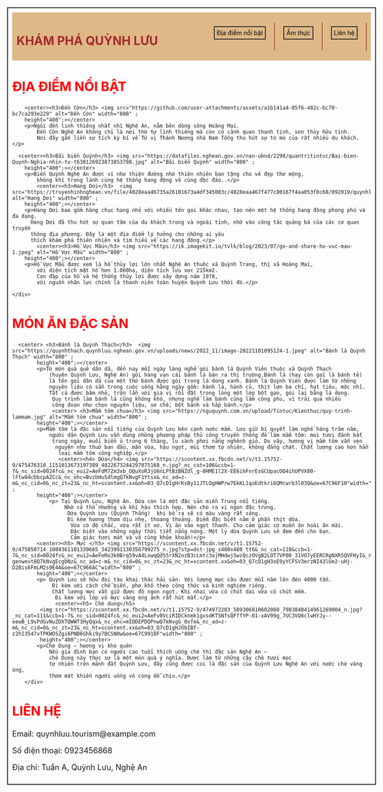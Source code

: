 <!DOCTYPE html>
<html lang="vi">
<head>
  <meta charset="UTF-8">
  <meta name="viewport" content="width=device-width, initial-scale=1.0">
  <title>Du lịch Quỳnh Lưu</title>
  <link rel="stylesheet" href="style.css">
</head>
<style>
    body{ max-width: 960px;
        margin: 0px auto;}
        body{background-image:url(https://encrypted-tbn0.gstatic.com/images?q=tbn:ANd9GcTb0e9F2_VVDATOCgxDNBiN9QAUvrXtcdaMKg&s) ;
        background-size: auto; ;
      }
      #header{ display: flex; 
        background: burlywood;
    color: aliceblue;
    padding: 10px; 
    justify-content: space-between;
    position: sticky;
    top: 0px;
    left: 280px ;
 
    background-color: rgba(255, 255, 255, 0.445);

   }
    ul.danhmuc { display: flex;
  list-style: none;
  padding: 0;}
  header.logo{ width: 30%;
text-transform: uppercase;}
ul.danhmuc li {
  padding: 15px 20px;
  border-right: 1px solid rgb(133, 3, 3);}
ul.danhmuc li a {
  color: black;
  text-decoration: none;
 }
 h5,h4,h3{ font-size: 20px} 
 h2{font-size: 30px;
 color: rgb(255, 0, 0);}
h1{color: brown;}
p{ font-size: 18px;}
#chinh {border: 2px ridge black;
padding: 10px;}
a{border: 2px ridge black;
  padding: 5px;}
</style>

<body>
  
<div id="chinh">
    <div id="header">
    <div id="logo">
    <h1>KHÁM PHÁ QUỲNH LƯU</h1>
    </div>
      <ul class="danhmuc">
        <li><a href="#noibat">Địa điểm nổi bật</a></li>
        <li><a href="#amthuc">Ẩm thực</a></li>
        <li><a href="#lienhe">Liên hệ</a></li>
      </ul>
    </div>
  <!-- Địa điểm nổi bật -->
  <section id="noibat">
    <h2>ĐỊA ĐIỂM NỔI BẬT</h2>
    <div class="places">
    
        <center><h3>Đền Cờn</h3> <img src="https://github.com/user-attachments/assets/a1b141a4-85f6-482c-bc70-bc7ca293e229" alt="Đền Cờn" width="800" ;
        height="400";></center> 
        <p>Ngôi đền linh thiêng nhất nhì Nghệ An, nằm bên dòng sông Hoàng Mai. 
            Đền Cờn Nghệ An không chỉ là nơi thờ tự linh thiêng mà còn có cảnh quan thanh tịnh, sơn thủy hữu tình. 
            Nơi đây gắn liền sự tích kỳ bí về Tứ vị Thánh Nương nhà Nam Tống thu hút sự tò mò của rất nhiều du khách.</p>
      
      <center><h3>Bãi biển Quỳnh</h3> <img src="https://datafiles.nghean.gov.vn/nan-ubnd/2298/quantritintuc/Bai-bien-Quynh-Nghia-nhin-tu-t638126923873853798.jpg" alt="Bãi biển Quỳnh" width="800" ;
        height="400";></center>
        <p>Biển Quỳnh Nghệ An được ví như thiên đường nhờ thiên nhiên ban tặng cho vẻ đẹp thơ mộng, 
            không khí trong lành cùng hệ thống hang động vô cùng độc đáo..</p>
            <center><h3>Hang Dơi</h3>  <img src="https://truyenhinhnghean.vn/file/4028eaa46735a26101673a4df345003c/4028eaa467f477c80167f4aa053f0c68/092019/quynhluu4_20190925152110.jpg" alt="Hang Dơi" width="800" ;
        height="400";></center>
        <p>Hang Dơi bao gồm hàng chục hang nhỏ với nhiều tên gọi khác nhau, tạo nên một hệ thống hang động phong phú và đa dạng. 
          Hang Dơi đã thu hút sự quan tâm của du khách trong và ngoài tỉnh, nhờ vào công tác quảng bá của các cơ quan truyền 
          thông địa phương. Đây là một địa điểm lý tưởng cho những ai yêu 
          thích khám phá thiên nhiên và tìm hiểu về các hang động.</p>
            <center><h3>Hồ Vực Mấu</h3> <img src="https://ik.imagekit.io/tvlk/blog/2023/07/go-and-share-ho-vuc-mau-1.jpeg" alt="Hồ Vực Mấu" width="800" ;
        height="400";></center>
        <p>Hồ Vực Mấu được xem là hồ thủy lợi lớn nhất Nghệ An thuộc xã Quỳnh Trang, thị xã Hoàng Mai,
            với diện tích mặt hồ hơn 1.000ha, diện tích lưu vực 215km2. 
            Con đập của hồ và hệ thống thủy lợi được xây dựng năm 1978, 
            với nguồn nhân lực chính là thanh niên toàn huyện Quỳnh Lưu thời đó.</p>
        
    </div>
  </section>

  <!-- Ẩm thực -->
  <section id="amthuc">
    <h2>MÓN ĂN ĐẶC SẢN</h2>
    <div class="foods">
      
      <center> <h3>Bánh lá Quỳnh Thạch</h3>  <img src="https://quynhthach.quynhluu.nghean.gov.vn/uploads/news/2022_11/image-20221101095124-1.jpeg" alt="Bánh lá Quỳnh Thạch" width="800" ;
            height="400";></center>
            <p>Từ món quà quê dân dã, đến nay mỗi ngày làng nghề gói bánh lá Quỳnh Viên thuộc xã Quỳnh Thạch 
                (huyện Quỳnh Lưu, Nghệ An) gói hàng vạn cái bánh lá bán ra thị trường.Bánh lá (hay còn gọi là bánh tẻ) 
                là tên gọi dân dã của một thứ bánh được gói trong lá dong xanh. Bánh lá Quỳnh Viên được làm từ những 
                nguyên liệu có sẵn trong cuộc sống hằng ngày gồm: hành lá, hành củ, thịt lợn ba chỉ, hạt tiêu, mộc nhĩ. 
                Tất cả được băm nhỏ, trộn lẫn với gia vị rồi đặt trong lòng một lớp bột gạo, gói lại bằng lá dong.
                 Quy trình làm bánh lá cũng không khó, nhưng nghề làm bánh cũng lắm công phu, vì trải qua nhiều 
                 công đoạn như chọn nguyên liệu, sơ chế, bột bánh và hấp bánh.</p>
                 <center> <h3>Mắm tôm chua</h3> <img src="https://nguquynh.com.vn/upload/Tintuc/Kienthuc/quy-trinh-lammam.jpg" alt="Mắm tôm chua" width="800" ;
            height="400";></center>
            <p>Mắm tôm là đặc sản nổi tiếng của Quỳnh Lưu bên cạnh nước mắm. Lưu giữ bí quyết làm nghề hàng trăm năm, 
                người dân Quỳnh Lưu vẫn dùng những phương pháp thủ công truyền thống để làm mắm tôm: moi tươi đánh bắt
                 trong ngày, muối biển ủ trong 6 tháng, lu sành phơi nắng nghênh gió. Do vậy, hương vị mắm tôm vẫn vẹn
                  nguyên như thuở ban đầu, mặn vừa, hậu ngọt, mùi thơm tự nhiên, không đắng chát. Chất lượng cao hơn hẳn
                   loại mắm tôm công nghiệp.</p>
                   <center><h4> Dứa</h4> <img src="https://scontent.xx.fbcdn.net/v/t1.15752-9/475476318_1151013673197389_4822673244297075168_n.jpg?_nc_cat=106&ccb=1-7&_nc_sid=0024fc&_nc_eui2=AeFdM7Zm3xb_OQuXoR3jG6nLPtBzBNZdl_g-0HME1l2X-EE6ihFnrEsGCUpacOQ4ihUPVX80-lFtw84cDbcpAZCc&_nc_ohc=BvzbHu5dlmgQ7kNvgF1Ytsx&_nc_ad=z-m&_nc_cid=0&_nc_zt=23&_nc_ht=scontent.xx&oh=03_Q7cD1gHrKsBy11JTLOgHWPrw7EkKL1qoEdtkri6QMcwrb3l03Q&oe=67C96F10"width="800" ;
            height="400";></center>
                <p> Tại Quỳnh Lưu, Nghệ An. Dứa còn là một đặc sản miền Trung nổi tiếng.
                     Nhờ có thổ nhưỡng và khí hậu thích hợp. Nên cho ra vị ngon đặc trưng.
                      Dứa Quỳnh Lưu (Quỳnh Thắng)  khi bổ ra sẽ có màu vàng rất sáng. 
                      Đi kèm hương thơm dịu nhẹ, thoang thoảng. Điểm đặc biệt nằm ở phần thịt dứa.
                       Vừa có độ chắc, vừa rất ít xơ. Vị ăn vào ngọt thanh. Cho cảm giác cứ muốn ăn hoài ăn mãi. 
                       Đặc biệt vào những ngày thời tiết nắng nóng. Một ly dứa Quỳnh Lưu sẽ đem đến cho bạn. 
                       Cảm giác tươi mát và vô cùng khỏe khoắn!</p>
            <center><h5> Mực </h5> <img src="https://scontent.xx.fbcdn.net/v/t1.15752-9/475850714_1008361101339665_3423991130356799275_n.jpg?stp=dst-jpg_s480x480_tt6&_nc_cat=110&ccb=1-7&_nc_sid=0024fc&_nc_eui2=AeFeRo3k0Brq59vA4LxwqQd55rXN2ozB3cLmtc3ajMHdwjSwzQczOVgB2LOT7VP00_31VO7yEERCRgNXR5QVFHyI&_nc_ohc=z4-genwevt8Q7kNvgEcgbNz&_nc_ad=z-m&_nc_cid=0&_nc_zt=23&_nc_ht=scontent.xx&oh=03_Q7cD1gH3oE9yYCFSV3erzNI43lUe2-uHj-D2Bis6FmLM2s9E4A&oe=67C966AC"width="800" ;
            height="400";></center>
            <p> Quỳnh Lưu sở hữu đọi tàu khai thác hải sản. Với lượng mực câu được mỗi năm lên đén 4000 tấn.
                 Đi kèm với cách chế biến, phơ khô theo công thức và kinh nghiệm riêng. 
                 Chất lượng mực vẫn giữ được độ ngon ngọt. Khi nhai vừa có chút dai vừa có chút mềm.
                  Đi kèm với lớp vỏ mực vàng óng ánh rất hút mắt.</p>
                  <center><h5> Chè dung</h5>
             <img src="https://scontent.xx.fbcdn.net/v/t1.15752-9/474972283_589306810602060_7983848414961269004_n.jpg?_nc_cat=111&ccb=1-7&_nc_sid=0024fc&_nc_eui2=AeFv0VciRIDCknmk1gvsdKTSNfsQFffYP-01-xAV99g_7UC3VQ6clwHYJy--eewB_L9sPdGvNuZDXTQWWT3HyQqx&_nc_ohc=mIODEPDQPnwQ7kNvgG_0xfe&_nc_ad=z-m&_nc_cid=0&_nc_zt=23&_nc_ht=scontent.xx&oh=03_Q7cD1gHJObIBf-z2hI3547vTPKWO5Zgi6PNB6Ghki9y7BCSN0w&oe=67C9918F"width="800" ;
             height="400";></center>
            <p>Chè Dung – hương vị khó quên
                Nếu gia đình bạn có người cao tuổi thích uống chè thì đặc sản Nghệ An – 
                chè Dung này thực sự là một món quà ý nghĩa. Được làm từ những cây chè tươi mọc 
                tự nhiên trên mảnh đất Quỳnh Lưu, đây cũng được coi là đặc sản của Quỳnh Lưu Nghệ An với nước chè vàng óng, 
                thơm mát khiến người uống vô cùng dễ chịu.</p>
        </div>
  </section>

  <!-- Liên hệ -->
  <section id="lienhe">
    <h2>LIÊN HỆ</h2>
    <p>Email: quynhluu.tourism@example.com</p>
    <p>Số điện thoại: 0923456868</p>
    <p>Địa chỉ: Tuần A, Quỳnh Lưu, Nghệ An</p>
  </section>

  <script src="script.js"></script>
</div>
</body>
</html>

